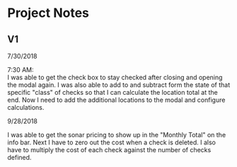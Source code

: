 # Project Notes

## V1

7/30/2018

7:30 AM:  
I was able to get the check box to stay checked after closing and opening the modal again.
I was also able to add to and subtract form the state of that specific "class" of checks so that I can calculate the location total at the end.
Now I need to add the additional locations to the modal and configure calculations.

9/28/2018

I was able to get the sonar pricing to show up in the "Monthly Total" on the info bar.
Next I have to zero out the cost when a check is deleted.
I also have to multiply the cost of each check against the number of checks defined.
